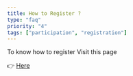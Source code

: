 ```yaml
---
title: How to Register ?
type: "faq"
priority: "4"
tags: ["participation", "registration"]
---
```


To know how to register Visit this page

👉  [Here](/makingRegistration)
